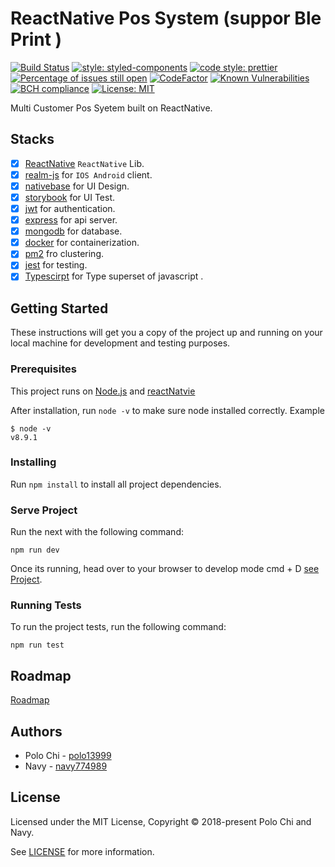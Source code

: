 # ReactNative Pos System (suppor Ble Print )

[![Build Status](https://travis-ci.org/polo13999/nextAnt.svg?branch=master)](https://travis-ci.org/polo13999/nextAnt)
[![style: styled-components](https://img.shields.io/badge/style-%F0%9F%92%85%20styled--components-orange.svg?colorB=daa357&colorA=db748e)](https://github.com/styled-components/styled-components)
[![code style: prettier](https://img.shields.io/badge/code_style-prettier-ff69b4.svg?style=flat-square)](https://github.com/prettier/prettier)
[![Percentage of issues still open](http://isitmaintained.com/badge/open/polo13999/nextAnt.svg)](http://isitmaintained.com/project/polo13999/nextAnt "Percentage of issues still open")
[![CodeFactor](https://www.codefactor.io/repository/github/polo13999/nextant/badge)](https://www.codefactor.io/repository/github/polo13999/nextant)
[![Known Vulnerabilities](https://snyk.io/test/github/polo13999/nextAnt/badge.svg)](https://snyk.io/test/github/polo13999/nextAnt)
[![BCH compliance](https://bettercodehub.com/edge/badge/polo13999/nextAnt?branch=master)](https://bettercodehub.com/)
[![License: MIT](https://img.shields.io/badge/License-MIT-yellow.svg)](https://opensource.org/licenses/MIT)

Multi Customer Pos Syetem built on ReactNative.

## Stacks

* [x] [ReactNative](https://github.com/facebook/react-native) `ReactNative` Lib.
* [x] [realm-js](https://github.com/realm/realm-js) for `IOS Android` client.
* [x] [nativebase](https://nativebase.io/) for UI Design.
* [x] [storybook](https://github.com/storybooks/storybook) for UI Test.
* [x] [jwt](https://jwt.io/) for authentication.
* [x] [express](http://expressjs.com/) for api server.
* [x] [mongodb](https://www.mongodb.com/) for database.
* [x] [docker](https://www.docker.com/) for containerization.
* [x] [pm2](http://pm2.keymetrics.io/) fro clustering.
* [x] [jest](https://facebook.github.io/jest/) for testing.
* [x] [Typescirpt](https://www.typescriptlang.org/) for Type superset of javascript .

## Getting Started

These instructions will get you a copy of the project up and running on your local machine for development and testing purposes.

### Prerequisites

This project runs on [Node.js](https://nodejs.org/en/) and [reactNatvie](https://facebook.github.io/react-native/)

After installation, run `node -v` to make sure node installed correctly. Example

```
$ node -v
v8.9.1
```

### Installing

Run `npm install` to install all project dependencies.

### Serve Project

Run the next with the following command:

```
npm run dev
```

Once its running, head over to your browser to develop mode cmd + D [see Project](http://localhost:/).

### Running Tests

To run the project tests, run the following command:

```
npm run test
```

## Roadmap

[Roadmap](./Learn.md)

## Authors

* Polo Chi - [polo13999](https://github.com/polo13999)
* Navy - [navy774989](https://github.com/navy774989)

## License

Licensed under the MIT License, Copyright © 2018-present Polo Chi and Navy.

See [LICENSE](LICENSE.md) for more information.
